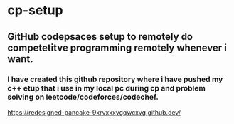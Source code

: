 # cp-setup
## GitHub codepsaces setup to remotely do competetitve programming remotely whenever i want.
### I have created this github repository where i have pushed my c++ etup that i use in my local pc during cp and problem solving on leetcode/codeforces/codechef.
https://redesigned-pancake-9xrvxxxvgqwcxvg.github.dev/
